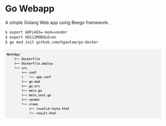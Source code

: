 # Go Webapp #

A simple Golang Web app using Beego framework.

```
$ export GOFLAGS=-mod=vendor
$ export GO111MODULE=on
$ go mod init github.com/hgautam/go-docker
```

![Webapp directory structure](Beego.png)
